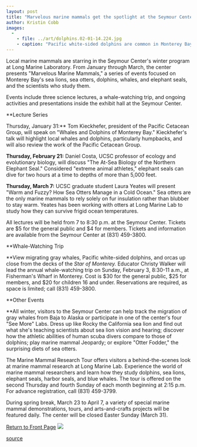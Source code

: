 ```yaml
---
layout: post
title: "Marvelous marine mammals get the spotlight at the Seymour Center"
author: Kristin Cobb
images:
  -
    - file: ../art/dolphins.02-01-14.224.jpg
    - caption: "Pacific white-sided dolphins are common in Monterey Bay. Photo: Captain Budd Christman, NOAA Corps"
---
```


Local marine mammals are starring in the Seymour Center's winter program at Long Marine Laboratory. From January through March, the center presents "Marvelous Marine Mammals," a series of events focused on Monterey Bay's sea lions, sea otters, dolphins, whales, and elephant seals, and the scientists who study them.

Events include three science lectures, a whale-watching trip, and ongoing activities and presentations inside the exhibit hall at the Seymour Center.  
  
**Lecture Series  
  
Thursday, January 31:** Tom Kieckhefer, president of the Pacific Cetacean Group, will speak on "Whales and Dolphins of Monterey Bay." Kieckhefer's talk will highlight local whales and dolphins, particularly humpbacks, and will also review the work of the Pacific Cetacean Group.   
  
**Thursday, February 21:** Daniel Costa, UCSC professor of ecology and evolutionary biology, will discuss "The At-Sea Biology of the Northern Elephant Seal." Considered "extreme animal athletes," elephant seals can dive for two hours at a time to depths of more than 5,000 feet.   
  
**Thursday, March 7:** UCSC graduate student Laura Yeates will present "Warm and Fuzzy? How Sea Otters Manage in a Cold Ocean." Sea otters are the only marine mammals to rely solely on fur insulation rather than blubber to stay warm. Yeates has been working with otters at Long Marine Lab to study how they can survive frigid ocean temperatures.  
  
All lectures will be held from 7 to 8:30 p.m. at the Seymour Center. Tickets are $5 for the general public and $4 for members. Tickets and information are available from the Seymour Center at (831) 459-3800.  
  
**Whale-Watching Trip  
  
**View migrating gray whales, Pacific white-sided dolphins, and orcas up close from the decks of the _Star of Monterey._ Educator Christy Walker will lead the annual whale-watching trip on Sunday, February 3, 8:30-11 a.m., at Fisherman's Wharf in Monterey. Cost is $30 for the general public, $25 for members, and $20 for children 16 and under. Reservations are required, as space is limited; call (831) 459-3800.   
  
**Other Events  
  
**All winter, visitors to the Seymour Center can help track the migration of gray whales from Baja to Alaska or participate in one of the center's four "See More" Labs. Dress up like Rocky the California sea lion and find out what she's teaching scientists about sea lion vision and hearing; discover how the athletic abilities of human scuba divers compare to those of dolphins; play marine mammal Jeopardy; or explore "Otter Fodder," the surprising diets of sea otters.   
  
The Marine Mammal Research Tour offers visitors a behind-the-scenes look at marine mammal research at Long Marine Lab. Experience the world of marine mammal researchers and learn how they study dolphins, sea lions, elephant seals, harbor seals, and blue whales. The tour is offered on the second Thursday and fourth Sunday of each month beginning at 2:15 p.m. For advance registration, call (831) 459-3799.  
  
During spring break, March 23 to April 7, a variety of special marine mammal demonstrations, tours, and arts-and-crafts projects will be featured daily. The center will be closed Easter Sunday (March 31).

  

[Return to Front Page][1] ![ ][2]

[1]: ../../index.html
[2]: ../../images/trans.gif

[source](http://www1.ucsc.edu/currents/01-02/01-14/seymour_events.html "Permalink to seymour_events")
